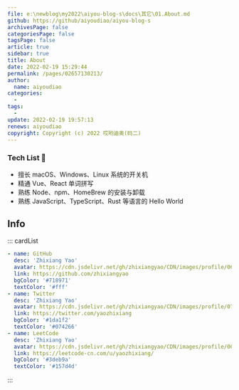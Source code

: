 ```yaml
---
file: e:\newblog\my2022\aiyou-blog-s\docs\其它\01.About.md
github: https://github/aiyoudiao/aiyou-blog-s
archivesPage: false
categoriesPage: false
tagsPage: false
article: true
sidebar: true
title: About
date: 2022-02-19 15:29:44
permalink: /pages/02657130213/
author: 
  name: aiyoudiao
categories: 
  - 
tags: 
  - 
update: 2022-02-19 19:57:13
renews: aiyoudiao
copyright: Copyright (c) 2022 哎哟迪奥(码二)
---
```


### Tech List 🧾

- 擅长 <span class="span-shadow">macOS</span>、<span class="span-shadow">Windows</span>、<span class="span-shadow">Linux</span> 系统的开关机
- 精通 <span class="span-shadow">Vue</span>、<span class="span-shadow">React</span> 单词拼写
- 熟练 <span class="span-shadow">Node</span>、<span class="span-shadow">npm</span>、<span class="span-shadow">HomeBrew</span> 的安装与卸载
- 熟练 <span class="span-shadow">JavaScript</span>、<span class="span-shadow">TypeScript</span>、<span class="span-shadow">Rust</span> 等语言的 <span class="span-shadow">Hello World</span>

## Info

::: cardList

```yaml
- name: GitHub
  desc: 'Zhixiang Yao'
  avatar: https://cdn.jsdelivr.net/gh/zhixiangyao/CDN/images/profile/06.github-1.jpeg
  link: https://github.com/zhixiangyao
  bgColor: '#718971'
  textColor: '#fff'
- name: Twitter
  desc: 'Zhixiang Yao'
  avatar: https://cdn.jsdelivr.net/gh/zhixiangyao/CDN/images/profile/07.twitter.jpeg
  link: https://twitter.com/yaozhixiang
  bgColor: '#1da1f2'
  textColor: '#074266'
- name: LeetCode
  desc: 'Zhixiang Yao'
  avatar: https://cdn.jsdelivr.net/gh/zhixiangyao/CDN/images/profile/06.github-1.jpeg
  link: https://leetcode-cn.com/u/yaozhixiang/
  bgColor: '#3deb9a'
  textColor: '#157d4d'
```

:::
